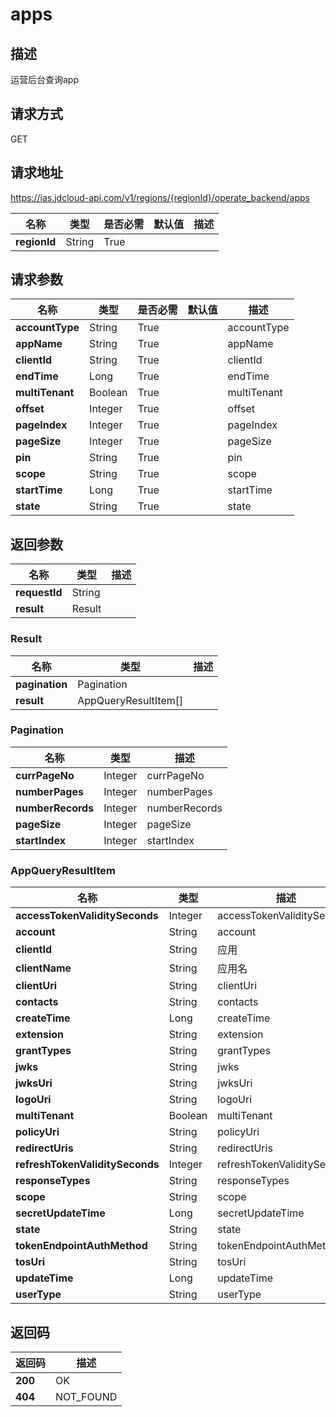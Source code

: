 # apps


## 描述
运营后台查询app

## 请求方式
GET

## 请求地址
https://ias.jdcloud-api.com/v1/regions/{regionId}/operate_backend/apps

|名称|类型|是否必需|默认值|描述|
|---|---|---|---|---|
|**regionId**|String|True| | |

## 请求参数
|名称|类型|是否必需|默认值|描述|
|---|---|---|---|---|
|**accountType**|String|True| |accountType|
|**appName**|String|True| |appName|
|**clientId**|String|True| |clientId|
|**endTime**|Long|True| |endTime|
|**multiTenant**|Boolean|True| |multiTenant|
|**offset**|Integer|True| |offset|
|**pageIndex**|Integer|True| |pageIndex|
|**pageSize**|Integer|True| |pageSize|
|**pin**|String|True| |pin|
|**scope**|String|True| |scope|
|**startTime**|Long|True| |startTime|
|**state**|String|True| |state|


## 返回参数
|名称|类型|描述|
|---|---|---|
|**requestId**|String| |
|**result**|Result| |

### Result
|名称|类型|描述|
|---|---|---|
|**pagination**|Pagination| |
|**result**|AppQueryResultItem[]| |
### Pagination
|名称|类型|描述|
|---|---|---|
|**currPageNo**|Integer|currPageNo|
|**numberPages**|Integer|numberPages|
|**numberRecords**|Integer|numberRecords|
|**pageSize**|Integer|pageSize|
|**startIndex**|Integer|startIndex|
### AppQueryResultItem
|名称|类型|描述|
|---|---|---|
|**accessTokenValiditySeconds**|Integer|accessTokenValiditySeconds|
|**account**|String|account|
|**clientId**|String|应用|
|**clientName**|String|应用名|
|**clientUri**|String|clientUri|
|**contacts**|String|contacts|
|**createTime**|Long|createTime|
|**extension**|String|extension|
|**grantTypes**|String|grantTypes|
|**jwks**|String|jwks|
|**jwksUri**|String|jwksUri|
|**logoUri**|String|logoUri|
|**multiTenant**|Boolean|multiTenant|
|**policyUri**|String|policyUri|
|**redirectUris**|String|redirectUris|
|**refreshTokenValiditySeconds**|Integer|refreshTokenValiditySeconds|
|**responseTypes**|String|responseTypes|
|**scope**|String|scope|
|**secretUpdateTime**|Long|secretUpdateTime|
|**state**|String|state|
|**tokenEndpointAuthMethod**|String|tokenEndpointAuthMethod|
|**tosUri**|String|tosUri|
|**updateTime**|Long|updateTime|
|**userType**|String|userType|

## 返回码
|返回码|描述|
|---|---|
|**200**|OK|
|**404**|NOT_FOUND|
